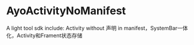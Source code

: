 # AyoActivityNoManifest
A light tool sdk include: Activity without 声明 in manifest，SystemBar一体化，Activity和Frament状态存储

